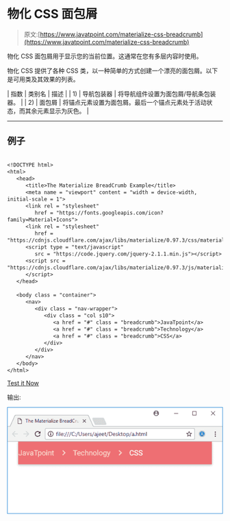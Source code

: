 # 物化 CSS 面包屑

> 原文:[https://www.javatpoint.com/materialize-css-breadcrumb](https://www.javatpoint.com/materialize-css-breadcrumb)

物化 CSS 面包屑用于显示您的当前位置。这通常在您有多层内容时使用。

物化 CSS 提供了各种 CSS 类，以一种简单的方式创建一个漂亮的面包屑。以下是可用类及其效果的列表。

| 指数 | 类别名 | 描述 |
| 1) | 导航包装器 | 将导航组件设置为面包屑/导航条包装器。 |
| 2) | 面包屑 | 将锚点元素设置为面包屑。最后一个锚点元素处于活动状态，而其余元素显示为灰色。 |

* * *

## 例子

```

<!DOCTYPE html>
<html>
   <head>
      <title>The Materialize BreadCrumb Example</title>
      <meta name = "viewport" content = "width = device-width, initial-scale = 1">      
      <link rel = "stylesheet"
         href = "https://fonts.googleapis.com/icon?family=Material+Icons">
      <link rel = "stylesheet"
         href = "https://cdnjs.cloudflare.com/ajax/libs/materialize/0.97.3/css/materialize.min.css">
      <script type = "text/javascript"
         src = "https://code.jquery.com/jquery-2.1.1.min.js"></script>           
      <script src = "https://cdnjs.cloudflare.com/ajax/libs/materialize/0.97.3/js/materialize.min.js">
      </script> 
   </head>

   <body class = "container"> 
      <nav>
         <div class = "nav-wrapper">
            <div class = "col s10">
               <a href = "#" class = "breadcrumb">JavaTpoint</a>
               <a href = "#" class = "breadcrumb">Technology</a>
               <a href = "#" class = "breadcrumb">CSS</a>
            </div>
         </div>
      </nav>
   </body>   
</html>

```

[Test it Now](https://www.javatpoint.com/oprweb/test.jsp?filename=materializecssbreadcrumb1)

输出:

![Materialize Breadcrumb 1](img/97b69a259ba0a7f16d19efa9205594e7.png)